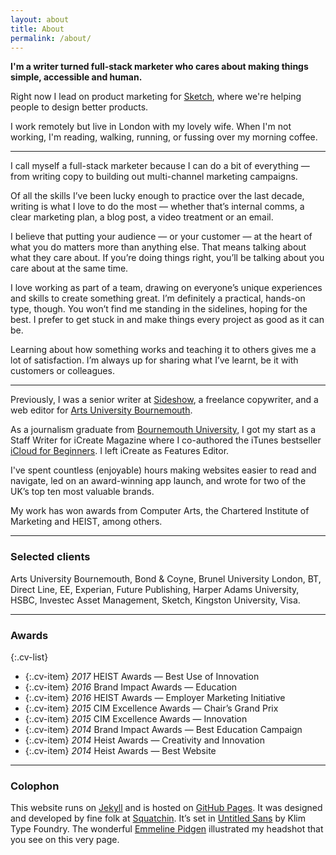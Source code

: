 ```yaml
---
layout: about
title: About
permalink: /about/
---
```


**I'm a writer turned full-stack marketer who cares about making things simple, accessible and human.**

Right now I lead on product marketing for [Sketch](https://www.sketch.com), where we're helping people to design better products.

I work remotely but live in London with my lovely wife. When I'm not working, I'm reading, walking, running, or fussing over my morning coffee.

---------------

I call myself a full-stack marketer because I can do a bit of everything — from writing copy to building out multi-channel marketing campaigns.

Of all the skills I’ve been lucky enough to practice over the last decade, writing is what I love to do the most — whether that’s internal comms, a clear marketing plan, a blog post, a video treatment or an email.

I believe that putting your audience — or your customer — at the heart of what you do matters more than anything else. That means talking about what they care about. If you’re doing things right, you’ll be talking about you care about at the same time.

I love working as part of a team, drawing on everyone’s unique experiences and skills to create something great. I’m definitely a practical, hands-on type, though. You won’t find me standing in the sidelines, hoping for the best. I prefer to get stuck in and make things every project as good as it can be.

Learning about how something works and teaching it to others gives me a lot of satisfaction. I’m always up for sharing what I’ve learnt, be it with customers or colleagues.

---------------

Previously, I was a senior writer at [Sideshow](https://www.sideshowagency.com/), a freelance copywriter, and a web editor for [Arts University Bournemouth](https://aub.ac.uk/).

As a journalism graduate from [Bournemouth University](https://www.bournemouth.ac.uk/), I got my start as a Staff Writer for iCreate Magazine where I co-authored the iTunes bestseller [iCloud for Beginners](https://itunes.apple.com/us/book/icloud-for-beginners/id497723676?mt=11). I left iCreate as Features Editor.

I've spent countless (enjoyable) hours making websites easier to read and navigate, led on an award-winning app launch, and wrote for two of the UK’s top ten most valuable brands.

My work has won awards from Computer Arts, the Chartered Institute of Marketing and HEIST, among others.

---------------

### Selected clients
Arts University Bournemouth, Bond & Coyne, Brunel University London, BT, Direct Line, EE, Experian, Future Publishing, Harper Adams University, HSBC, Investec Asset Management, Sketch, Kingston University, Visa.

---------------

### Awards

{:.cv-list}
* {:.cv-item} *2017* HEIST Awards — Best Use of Innovation
* {:.cv-item} *2016* Brand Impact Awards — Education
* {:.cv-item} *2016* HEIST Awards — Employer Marketing Initiative
* {:.cv-item} *2015* CIM Excellence Awards — Chair’s Grand Prix
* {:.cv-item} *2015* CIM Excellence Awards — Innovation
* {:.cv-item} *2014* Brand Impact Awards — Best Education Campaign
* {:.cv-item} *2014* Heist Awards — Creativity and Innovation
* {:.cv-item} *2014* Heist Awards — Best Website

---------------

### Colophon

This website runs on [Jekyll](https://www.jekyllrb.com) and is hosted on [GitHub Pages](https://pages.github.com). It was designed and developed by fine folk at [Squatchin](https://www.squatch.in). It’s set in [Untitled Sans](https://klim.co.nz/retail-fonts/untitled-sans/) by Klim Type Foundry. The wonderful [Emmeline Pidgen](http://emmelineillustration.com/) illustrated my headshot that you see on this very page.
